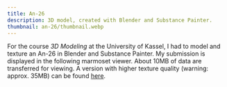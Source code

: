 ```yaml
---
title: An-26
description: 3D model, created with Blender and Substance Painter.
thumbnail: an-26/thumbnail.webp
---
```


For the course *3D Modeling* at the University of Kassel, I had to model and texture an An-26 in Blender and Substance Painter.
My submission is displayed in the following marmoset viewer.
About 10MB of data are transferred for viewing.
A version with higher texture quality (warning: approx. 35MB) can be found [here](/models/an-26-high-res).

<model-viewer src="/models/an-26.mview"></model-viewer>
